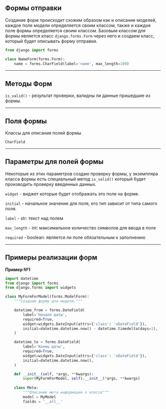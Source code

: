 Формы отправки
---

Создание форм происходит схожим образом как и описание моделей, каждое
поле модели определяется своим классом, также и каждое поле формы 
определяется своим классом. Базовым классом для формы является
класс `django.forms.Form` через него и создаем класс, который будет
описывать форму отправки.

```python
from django import forms

class NameForm(forms.Form):
    name = forms.CharField(label='name', max_length=100)
```

---
Методы Форм
---
`is_valid()` - результат проверки, валидны ли данные пришедшие из формы.   



---
Поля формы
---

Классы для описания полей формы

`CharField`


---
Параметры для полей формы
---

Некоторые из этих параметров создаю проверку формы, у экземпляра
класса формы есть специальный метод `is_valid()` который будет
производить проверку введенных данных.

`widget` - виджет которые будет отображать это поле на форме.

`initial` - начальное значение для поля, его тип зависит от типа 
самого поля.

`label` - str: текст над полем

`max_length` - int: максимальное количество символов для ввода в поле

`required` - boolean: является ли поле обязательным к заполнению 


---
Примеры реализации форм
---

**Пример №1**
```python
import datetime
from django import forms
from django.forms import widgets

class MyFormForModel(forms.ModelForm):
    """Создаем форму для модели."""

    datetime_from = forms.DateField(
        label='Начало даты',
        required=True,
        widget=widgets.DateInput(attrs={'class': 'vDateField'}),
        initial=datetime.datetime.now() - datetime.timedelta(days=1),
    )

    datetime_to = forms.DateField(
        label='Конец даты',
        required=True,
        widget=widgets.DateInput(attrs={'class': 'vDateField'}),
        initial=datetime.datetime.now(),
    )

    def __init__(self, *args, **kwargs):
        super(MyFormForModel, self).__init__(*args, **kwargs)
        
    class Meta:
        """Описание мета информации о классе"""
        model = MyModel
        fields = '__all__'

```
